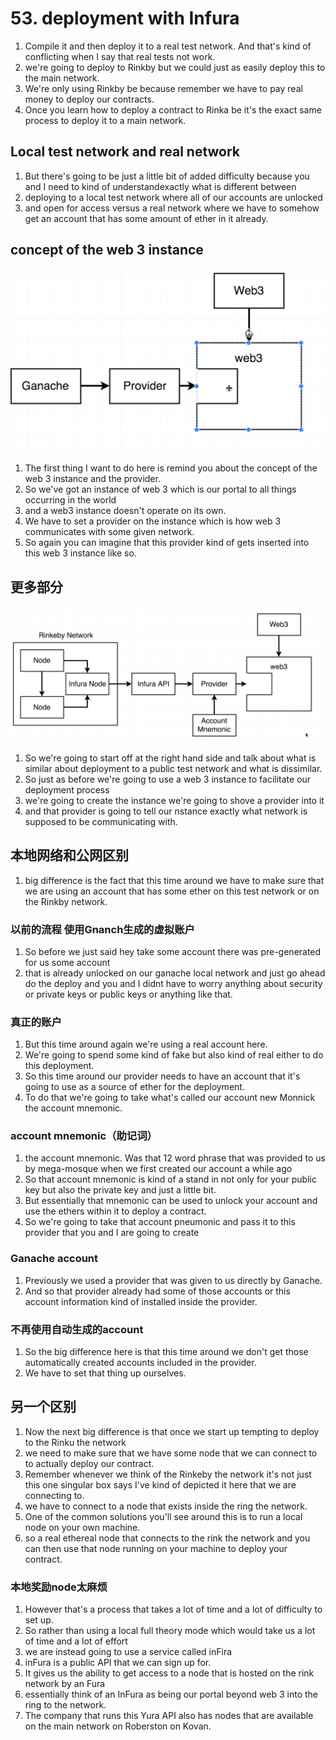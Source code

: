 # 53. deployment with Infura

1. Compile it and then deploy it to a real test network. And that's kind of conflicting when I say that real tests not work.
2. we're going to deploy to Rinkby but we could just as easily deploy this to the main network.
3. We're only using Rinkby be because remember we have to pay real money to deploy our contracts.
4. Once you learn how to deploy a contract to Rinka be it's the exact same process to deploy it to a main network.


## Local test network and real network
1. But there's going to be just a little bit of added difficulty because you and I need to kind of understandexactly what is different between 
2. deploying to a local test network where all of our accounts are unlocked
3. and open for access versus a real network where we have to somehow get an account that has some amount of ether in it already.


## concept of the web 3 instance
![img](../image/section2/20.png ':size=400')

1. The first thing I want to do here is remind you about the concept of the web 3 instance and the provider.
2. So we've got an instance of web 3 which is our portal to all things occurring in the world 
3. and a web3 instance doesn't operate on its own.
4. We have to set a provider on the instance which is how web 3 communicates with some given network.
5. So again you can imagine that this provider kind of gets inserted into this web 3 instance like so.

## 更多部分
![img](../image/section2/21.png ':size=600')

1. So we're going to start off at the right hand side and talk about what is similar about deployment to a public test network and what is dissimilar.
2. So just as before we're going to use a web 3 instance to facilitate our deployment process
3. we're going to create the instance we're going to shove a provider into it 
4. and that provider is going to tell our nstance exactly what network is supposed to be communicating with.


## 本地网络和公网区别
1. big difference is the fact that this time around we have to make sure that we are using an account that has some ether on this test network or on the Rinkby network.


### 以前的流程 使用Gnanch生成的虚拟账户
1. So before we just said hey take some account there was pre-generated for us some account 
2. that is already unlocked on our ganache local network and just go ahead do the deploy and you and I didnt have to worry anything about security or private keys or public keys or anything like that.

### 真正的账户
1. But this time around again we're using a real account here.
2. We're going to spend some kind of fake but also kind of real either to do this deployment.
3. So this time around our provider needs to have an account that it's going to use as a source of ether for the deployment.
4. To do that we're going to take what's called our account new Monnick the account mnemonic.

### account mnemonic（助记词）
1. the account mnemonic. Was that 12 word phrase that was provided to us by mega-mosque when we first created our account a while ago
2. So that account mnemonic is kind of a stand in not only for your public key but also the private key and just a little bit.
3. But essentially that mnemonic can be used to unlock your account and use the ethers within it to deploy a contract.
4. So we're going to take that account pneumonic and pass it to this provider that you and I are going to create 

### Ganache account
1. Previously we used a provider that was given to us directly by Ganache.
2. And so that provider already had some of those accounts or this account information kind of installed inside the provider.

### 不再使用自动生成的account
1. So the big difference here is that this time around we don't get those automatically created accounts included in the provider.
2. We have to set that thing up ourselves.

## 另一个区别
1. Now the next big difference is that once we start up tempting to deploy to the Rinku the network 
2. we need to make sure that we have some node that we can connect to to actually deploy our contract.
3. Remember whenever we think of the Rinkeby the network it's not just this one singular box says I've kind of depicted it here that we are connecting to.
4.  we have to connect to a node that exists inside the ring the network.
5. One of the common solutions you'll see around this is to run a local node on your own machine.
6. so a real ethereal node that connects to the rink the network and you can then use that node running on your machine to deploy your contract.

### 本地奖励node太麻烦
1. However that's a process that takes a lot of time and a lot of difficulty to set up.
2. So rather than using a local full theory mode which would take us a lot of time and a lot of effort
3. we are instead going to use a service called inFira 
4. inFura is a public API that we can sign up for.
5. It gives us the ability to get access to a node that is hosted on the rink network by an Fura
6. essentially think of an InFura as being our portal beyond web 3 into the ring to the network.
7. The company that runs this Yura API also has nodes that are available on the main network on Roberston on Kovan.














